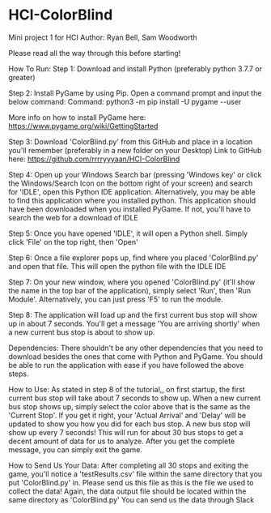 # HCI-ColorBlind
Mini project 1 for HCI
Author: Ryan Bell, Sam Woodworth

Please read all the way through this before starting!

How To Run:
Step 1: Download and install Python (preferably python 3.7.7 or greater)

Step 2: Install PyGame by using Pip. Open a command prompt and input the below command:
Command: python3 -m pip install -U pygame --user

More info on how to install PyGame here: https://www.pygame.org/wiki/GettingStarted

Step 3: Download 'ColorBlind.py' from this GitHub and place in a location you'll remember (preferably in a new folder on your Desktop)
Link to GitHub here: https://github.com/rrrryyyaan/HCI-ColorBlind

Step 4: Open up your Windows Search bar (pressing 'Windows key' or click the Windows/Search Icon on the bottom right of your screen) and search for 'IDLE', open this Python IDE application. Alternatively, you may be able to find this application where you installed python. This application should have been downloaded when you installed PyGame. If not, you'll have to search the web for a download of IDLE

Step 5: Once you have opened 'IDLE', it will open a Python shell. Simply click 'File' on the top right, then 'Open'

Step 6: Once a file explorer pops up, find where you placed 'ColorBlind.py' and open that file. This will open the python file with the IDLE IDE

Step 7: On your new window, where you opened 'ColorBlind.py' (it'll show the name in the top bar of the application), simply select 'Run', then 'Run Module'. Alternatively, you can just press 'F5' to run the module.

Step 8: The application will load up and the first current bus stop will show up in about 7 seconds. You'll get a message 'You are arriving shortly' when a new current bus stop is about to show up.

Dependencies:
There shouldn't be any other dependencies that you need to download besides the ones that come with Python and PyGame. You should be able to run the application with ease if you have followed the above steps.

How to Use:
As stated in step 8 of the tutorial,, on first startup, the first current bus stop will take about 7 seconds to show up.
When a new current bus stop shows up, simply select the color above that is the same as the 'Current Stop'. If you get it right, your 'Actual Arrival' and 'Delay' will be updated to show you how you did for each bus stop. A new bus stop will show up every 7 seconds! This will run for about 30 bus stops to get a decent amount of data for us to analyze. After you get the complete message, you can simply exit the game.

How to Send Us Your Data:
After completing all 30 stops and exiting the game, you'll notice a 'testResults.csv' file within the same directory that you put 'ColorBlind.py' in. Please send us this file as this is the file we used to collect the data! Again, the data output file should be located within the same directory as 'ColorBlind.py' You can send us the data through Slack
